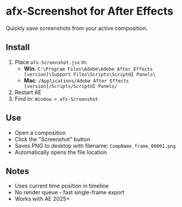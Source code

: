 # afx-Screenshot for After Effects

Quickly save screenshots from your active composition.

## Install
1. Place `afx-Screenshot.jsx` in:
   - **Win**: `C:\Program Files\Adobe\Adobe After Effects [version]\Support Files\Scripts\ScriptUI Panels\`
   - **Mac**: `/Applications/Adobe After Effects [version]/Scripts/ScriptUI Panels/`
2. Restart AE
3. Find in: `Window > afx-Screenshot`

## Use
- Open a composition
- Click the "Screenshot" button
- Saves PNG to desktop with filename: `CompName_frame_00001.png`
- Automatically opens the file location

## Notes
- Uses current time position in timeline
- No render queue - fast single-frame export
- Works with AE 2025+
